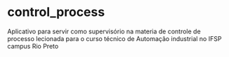 # control_process

Aplicativo para servir como supervisório na materia de controle de processo lecionada para o curso técnico de Automação industrial no IFSP campus Rio Preto
